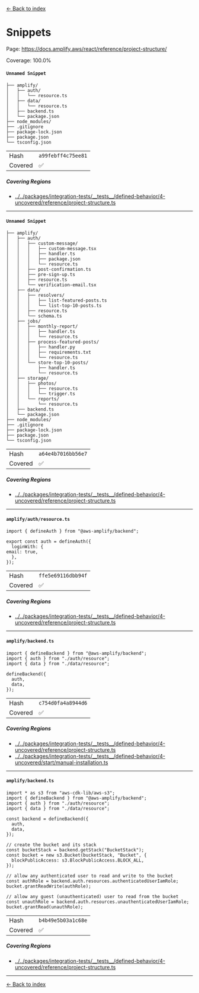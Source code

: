 [<- Back to index](../../../../docs-pages.md)

#  Snippets

Page: https://docs.amplify.aws/react/reference/project-structure/

Coverage: 100.0%

#### `Unnamed Snippet`

~~~
├── amplify/
│   ├── auth/
│   │   └── resource.ts
│   ├── data/
│   │   └── resource.ts
│   ├── backend.ts
│   └── package.json
├── node_modules/
├── .gitignore
├── package-lock.json
├── package.json
└── tsconfig.json

~~~

| | |
| -- | -- |
| Hash | `a99febff4c75ee81` |
| Covered | ✅ |

##### Covering Regions

- [../../packages/integration-tests/\_\_tests\_\_/defined-behavior/4-uncovered/reference/project-structure.ts](../../../../../../packages/integration-tests/__tests__/defined-behavior/4-uncovered/reference/project-structure.ts#L9)

---

#### `Unnamed Snippet`

~~~
├── amplify/
│   ├── auth/
│   │   ├── custom-message/
│   │   │   ├── custom-message.tsx
│   │   │   ├── handler.ts
│   │   │   ├── package.json
│   │   │   └── resource.ts
│   │   ├── post-confirmation.ts
│   │   ├── pre-sign-up.ts
│   │   ├── resource.ts
│   │   └── verification-email.tsx
│   ├── data/
│   │   ├── resolvers/
│   │   │   ├── list-featured-posts.ts
│   │   │   └── list-top-10-posts.ts
│   │   ├── resource.ts
│   │   └── schema.ts
│   ├── jobs/
│   │   ├── monthly-report/
│   │   │   ├── handler.ts
│   │   │   └── resource.ts
│   │   ├── process-featured-posts/
│   │   │   ├── handler.py
│   │   │   ├── requirements.txt
│   │   │   └── resource.ts
│   │   └── store-top-10-posts/
│   │       ├── handler.ts
│   │       └── resource.ts
│   ├── storage/
│   │   ├── photos/
│   │   │   ├── resource.ts
│   │   │   └── trigger.ts
│   │   └── reports/
│   │       └── resource.ts
│   ├── backend.ts
│   └── package.json
├── node_modules/
├── .gitignore
├── package-lock.json
├── package.json
└── tsconfig.json

~~~

| | |
| -- | -- |
| Hash | `a64e4b7016bb56e7` |
| Covered | ✅ |

##### Covering Regions

- [../../packages/integration-tests/\_\_tests\_\_/defined-behavior/4-uncovered/reference/project-structure.ts](../../../../../../packages/integration-tests/__tests__/defined-behavior/4-uncovered/reference/project-structure.ts#L9)

---

#### `amplify/auth/resource.ts`

~~~
import { defineAuth } from "@aws-amplify/backend";

export const auth = defineAuth({
  loginWith: {
email: true,
  },
});

~~~

| | |
| -- | -- |
| Hash | `ffe5e69116dbb94f` |
| Covered | ✅ |

##### Covering Regions

- [../../packages/integration-tests/\_\_tests\_\_/defined-behavior/4-uncovered/reference/project-structure.ts](../../../../../../packages/integration-tests/__tests__/defined-behavior/4-uncovered/reference/project-structure.ts#L9)

---

#### `amplify/backend.ts`

~~~
import { defineBackend } from "@aws-amplify/backend";
import { auth } from "./auth/resource";
import { data } from "./data/resource";

defineBackend({
  auth,
  data,
});

~~~

| | |
| -- | -- |
| Hash | `c754d0fa4a8944d6` |
| Covered | ✅ |

##### Covering Regions

- [../../packages/integration-tests/\_\_tests\_\_/defined-behavior/4-uncovered/reference/project-structure.ts](../../../../../../packages/integration-tests/__tests__/defined-behavior/4-uncovered/reference/project-structure.ts#L9)
- [../../packages/integration-tests/\_\_tests\_\_/defined-behavior/4-uncovered/start/manual-installation.ts](../../../../../../packages/integration-tests/__tests__/defined-behavior/4-uncovered/start/manual-installation.ts#L11)

---

#### `amplify/backend.ts`

~~~
import * as s3 from "aws-cdk-lib/aws-s3";
import { defineBackend } from "@aws-amplify/backend";
import { auth } from "./auth/resource";
import { data } from "./data/resource";

const backend = defineBackend({
  auth,
  data,
});

// create the bucket and its stack
const bucketStack = backend.getStack("BucketStack");
const bucket = new s3.Bucket(bucketStack, "Bucket", {
  blockPublicAccess: s3.BlockPublicAccess.BLOCK_ALL,
});

// allow any authenticated user to read and write to the bucket
const authRole = backend.auth.resources.authenticatedUserIamRole;
bucket.grantReadWrite(authRole);

// allow any guest (unauthenticated) user to read from the bucket
const unauthRole = backend.auth.resources.unauthenticatedUserIamRole;
bucket.grantRead(unauthRole);

~~~

| | |
| -- | -- |
| Hash | `b4b49e5b03a1c68e` |
| Covered | ✅ |

##### Covering Regions

- [../../packages/integration-tests/\_\_tests\_\_/defined-behavior/4-uncovered/reference/project-structure.ts](../../../../../../packages/integration-tests/__tests__/defined-behavior/4-uncovered/reference/project-structure.ts#L9)

---

[<- Back to index](../../../../docs-pages.md)
